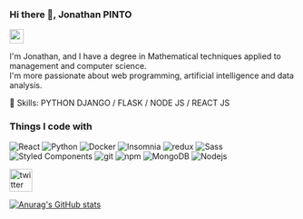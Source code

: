 ### Hi there 👋, Jonathan PINTO

<p><a href="https://www.twitter.com/katendepinto"><img src="https://img.shields.io/badge/twitter-%231DA1F2.svg?&style=for-the-badge&logo=twitter&logoColor=white" height=25></a></p>

I'm Jonathan, and I have a degree in Mathematical techniques applied to management and computer science.\
I'm more passionate about web programming, artificial intelligence and data analysis.

🌱 Skills: PYTHON DJANGO / FLASK / NODE JS / REACT JS

<h3>Things I code with</h3>
<p>
  <img alt="React" src="https://img.shields.io/badge/-React-45b8d8?style=flat-square&logo=react&logoColor=white" />
  <img alt="Python" src="[https://img.shields.io/badge/-React-45b8d8?style=flat-square&logo=react&logoColor=white](https://img.shields.io/badge/python-3.8%20%7C%203.9%20%7C%203.10-blue)" />
  <img alt="Docker" src="https://img.shields.io/badge/-Docker-46a2f1?style=flat-square&logo=docker&logoColor=white" />
  <img alt="Insomnia" src="https://img.shields.io/badge/-Insomnia-5849BE?style=flat-square&logo=insomnia&logoColor=white" />
  <img alt="redux" src="https://img.shields.io/badge/-Redux-764ABC?style=flat-square&logo=redux&logoColor=white" />
    <img alt="Sass" src="https://img.shields.io/badge/-Sass-CC6699?style=flat-square&logo=sass&logoColor=white" />
  <img alt="Styled Components" src="https://img.shields.io/badge/-Styled_Components-db7092?style=flat-square&logo=styled-components&logoColor=white" />
  <img alt="git" src="https://img.shields.io/badge/-Git-F05032?style=flat-square&logo=git&logoColor=white" />
  <img alt="npm" src="https://img.shields.io/badge/-NPM-CB3837?style=flat-square&logo=npm&logoColor=white" />
    <img alt="MongoDB" src="https://img.shields.io/badge/-MongoDB-13aa52?style=flat-square&logo=mongodb&logoColor=white" />
  <img alt="Nodejs" src="https://img.shields.io/badge/-Nodejs-43853d?style=flat-square&logo=Node.js&logoColor=white" />
</p>

[<img src='https://cdn.jsdelivr.net/npm/simple-icons@3.0.1/icons/twitter.svg' alt='twitter' height='40'>](https://twitter.com/@KATENDEPINTO)  



[![Anurag's GitHub stats](https://github-readme-stats.vercel.app/api?username=Pinto-Katende-Jonathan)](https://github.com/Pinto-Katende-Jonathan/github-readme-stats)
